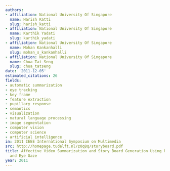 ```yaml
---
authors:
- affiliation: National University Of Singapore
  name: Harish Katti
  slug: harish_katti
- affiliation: National University Of Singapore
  name: Karthik Yadati
  slug: karthik_yadati
- affiliation: National University Of Singapore
  name: Mohan Kankanhalli
  slug: mohan_s_kankanhalli
- affiliation: National University Of Singapore
  name: Chua Tat-Seng
  slug: chua_tatseng
date: '2011-12-05'
estimated_citations: 26
fields:
- automatic summarization
- eye tracking
- key frame
- feature extraction
- pupillary response
- semantics
- visualization
- natural language processing
- image segmentation
- computer vision
- computer science
- artificial intelligence
in: 2011 IEEE International Symposium on Multimedia
src: http://homepage.tudelft.nl/z0q8q/storyboard.pdf
title: Affective Video Summarization and Story Board Generation Using Pupillary Dilation
  and Eye Gaze
year: 2011
---
```

